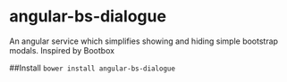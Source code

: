 # angular-bs-dialogue
An angular service which simplifies showing and hiding simple bootstrap modals. Inspired by Bootbox

##Install
`bower install angular-bs-dialogue`
